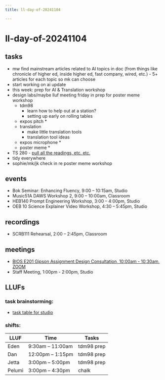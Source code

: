 ```yaml
---
title: ll-day-of-20241104

---
```


# ll-day-of-20241104

## tasks
* mw find mainstream articles related to AI topics in doc (from things like chronicle of higher ed, inside higher ed, fast company, wired, etc.) - 5+ articles for each topic so mk can choose
* start working on ai update
* this week: prep for AI & Translation workshop
* design labs/maybe lluf meeting friday in prep for poster meme workshop
    * tdm98
        * learn how to help out at a station?
        * setting up early on rolling tables
    * expos pitch
        * 
    * translation
        * make little translation tools
        * translation tool ideas
    * expos microphone
        * 
    * poster meme
        * 
* TS 280 - [pull all the readings, etc. etc.](https://canvas.harvard.edu/courses/141413/assignments/syllabus)
* tidy everywhere
* sophie/mk/jk check in re poster meme workshop

## events
* Bok Seminar: Enhancing Fluency, 9:00 – 10:15am, Studio
* Music51A DAWS Workshop 2, 9:00 – 10:00am, Classroom
* HEB140 Prompt Engineering Workshop, 3:00 – 4:00pm, Studio
* OEB 10 Science Explainer Video Workshop, 4:30 – 5:45pm, Studio

## recordings
* SCRB111 Rehearsal, 2:00 – 2:45pm, Classroom

## meetings
* [BIOS E201 Gipson Assignment Design Consultation, 10:00am - 10:30am, ZOOM](https://docs.google.com/document/d/1FzhkjrlDsoKKKrU3R3SoopkBGgG9-gyySspLzAxLiyE/edit?tab=t.0#heading=h.twb3pviz51na)
* Staff Meeting, 1:00pm - 2:00pm, Studio

## LLUFs
### task brainstorming:
* [task table for studio](link)

### shifts:

| LLUF      | Time           | Tasks            |
| --------- |----------------|------------------|
| Eden      | 9:30am – 11:00am |    tdm98 prep              |
| Dan       | 12:00pm – 1:15pm |      tdm98 prep          |
| Jetta     | 3:00pm – 5:00pm |       tdm98 prep          |
| Pelumi    | 3:00pm – 4:30pm |       chalk          |
